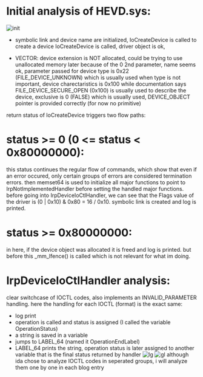 # Initial analysis of HEVD.sys:
![init](https://github.com/shaygitub/MY-HEVD/assets/122000611/bbb88ccb-90d7-4837-9ad2-7432f22f0404)
 - symbolic link and device name are initialized, IoCreateDevice is called to create a device
IoCreateDevice is called, driver object is ok,
* VECTOR: device extension is NOT allocated, could be trying to use unallocated memory later because of the 0 2nd parameter,
name seems ok, parameter passed for device type is 0x22 (FILE_DEVICE_UNKNOWN) which is usually used when type is not important,
device charectaristics is 0x100 while documentation says FILE_DEVICE_SECURE_OPEN (0x100) is usually used to describe the device,
exclusive is 0 (FALSE) which is usually used, DEVICE_OBJECT pointer is provided correctly (for now no primitive)

return status of IoCreateDevice triggers two flow paths:

# status >= 0 (0 <= status < 0x80000000):
this status continues the regular flow of commands, which show that even if an error occured, only certain groups of errors are considered
termination errors.  then memset64 is used to initialize all major functions to point to IrpNotImplementedHandler before setting the
handled major functions. before going into IrpDeviceIoCtlHandler, we can see that the Flags value of the driver is (0 | 0x10) & 0x80 = 16 / 0x10.
symbolic link is created and log is printed.

# status >= 0x80000000:
in here, if the device object was allocated it is freed and log is printed. but before this _mm_lfence() is called which is not relevant for
what im doing.

# IrpDeviceIoCtlHandler analysis:
clear switchcase of IOCTL codes, also implements an INVALID_PARAMETER handling.
here the handling for each IOCTL (format) is the exact same:
- log print
- operation is called and status is assigned (I called the variable OperationStatus)
- a string is saved in a variable
- jumps to LABEL_64 (named it OperationEndLabel)
- LABEL_64 prints the string, operation status is later assigned to another variable that is the final status returned by handler
![lg](https://github.com/shaygitub/MY-HEVD/assets/122000611/96ee5a7b-ec71-42bb-a557-44bb5391065b)
![gl](https://github.com/shaygitub/MY-HEVD/assets/122000611/7d7c3912-7586-42b5-b59b-23106fb084d7)
although ida chose to analyze IOCTL codes in seperated groups, i will analyze them one by one in each blog entry
